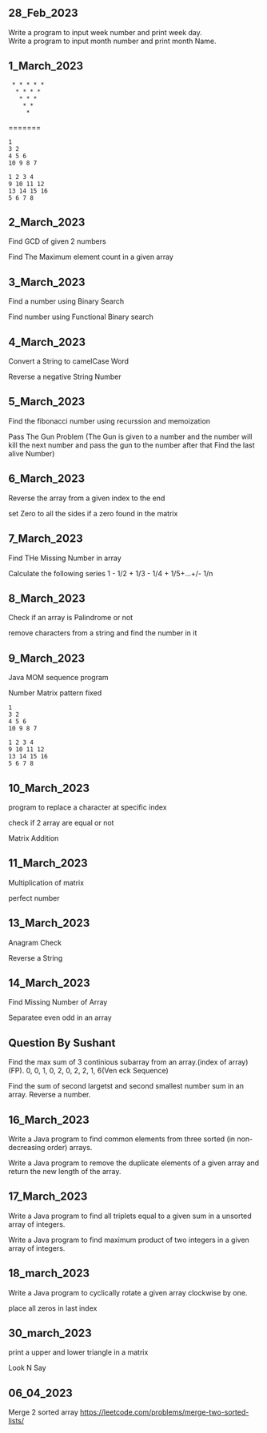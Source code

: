 28_Feb_2023
-------------------------------
Write a program to input week number and print week day.   
Write a program to input month number and print month Name.

1_March_2023
-------------------------------
```
 * * * * * 
  * * * * 
   * * * 
    * * 
     * 
```
=======

```
1
3 2
4 5 6
10 9 8 7
```
```
1 2 3 4
9 10 11 12
13 14 15 16
5 6 7 8
```

2_March_2023
-------------------
Find GCD of given 2 numbers

Find The Maximum element count in a given array



3_March_2023
-------------------
Find a number using Binary Search

Find number using Functional Binary search

4_March_2023
-------------------
Convert a String to camelCase Word

Reverse a negative String Number 


5_March_2023
-------------------
Find the fibonacci number using recurssion and memoization

Pass The Gun Problem (The Gun is given to a number and the number will kill the next number and pass the gun to the number after that Find the last alive Number)


6_March_2023
-------------------
Reverse the array from a given index to the end

set Zero to all the sides if a zero found in the matrix


7_March_2023
-------------------
 Find THe Missing Number in array
 
 Calculate the following series
  1 - 1/2 + 1/3 - 1/4 + 1/5+...+/- 1/n
  
  
  
8_March_2023
-------------------
Check if an array is Palindrome or not

remove characters from a string and find the number in it


9_March_2023
-------------------
Java MOM sequence program

Number Matrix pattern fixed
```
1
3 2
4 5 6
10 9 8 7
```
```
1 2 3 4
9 10 11 12
13 14 15 16
5 6 7 8
```


10_March_2023
--------------------

program to replace a character at specific index

check if 2 array are equal or not

Matrix Addition

11_March_2023
--------------------

Multiplication of matrix

perfect number


13_March_2023
--------------------

Anagram Check

Reverse a String

14_March_2023
--------------------

Find Missing Number of Array

Separatee even odd in an array


Question By Sushant
--------------------------
Find the max sum of 3 continious subarray from an array.(index of array) (FP).
0, 0, 1, 0, 2, 0, 2, 2, 1, 6(Ven eck Sequence)



Find the sum of second largetst and second smallest number sum in an array.
Reverse a number.

16_March_2023
--------------------------
Write a Java program to find common elements from three sorted (in non-decreasing order) arrays.

Write a Java program to remove the duplicate elements of a given array and return the new length of the array.

17_March_2023
--------------------------
Write a Java program to find all triplets equal to a given sum in a unsorted array of integers.

Write a Java program to find maximum product of two integers in a given array of integers.
 

18_march_2023
--------------------------
Write a Java program to cyclically rotate a given array clockwise by one.

place all zeros in last index


30_march_2023
--------------------------
print a upper and lower triangle in a matrix

Look N Say 

06_04_2023
--------------------------
Merge 2 sorted array
https://leetcode.com/problems/merge-two-sorted-lists/